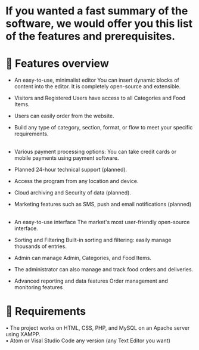 # If you wanted a fast summary of the software, we would offer you this list of the features and prerequisites. <br>
# 🧰 Features overview <br> 
- An easy-to-use, minimalist editor You can insert dynamic blocks of content into the editor. It is completely open-source and extensible.
- Visitors and Registered Users have access to all Categories and Food Items.
- Users can easily order from the website.
- Build any type of category, section, format, or flow to meet your specific requirements.
<br><br>

- Various payment processing options: You can take credit cards or mobile payments using payment software.
- Planned 24-hour technical support (planned).
- Access the program from any location and device. 
- Cloud archiving and Security of data (planned).
- Marketing features such as SMS, push and email notifications (planned)
<br><br>

- An easy-to-use interface The market's most user-friendly open-source interface.
- Sorting and Filtering Built-in sorting and filtering: easily manage thousands of entries.
- Admin can manage Admin, Categories, and Food Items.
- The administrator can also manage and track food orders and deliveries.
- Advanced reporting and data features Order management and monitoring features 


# 🧰 Requirements <br>
 • The project works on HTML, CSS, PHP, and MySQL on an Apache server using XAMPP. <br>
 • Atom or Visal Studio Code any version (any Text Editor you want)
